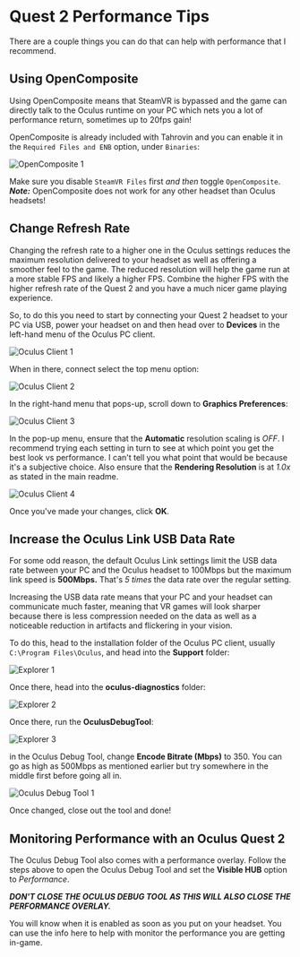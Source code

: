 # Quest 2 Performance Tips
There are a couple things you can do that can help with performance that I recommend.

## Using OpenComposite
Using OpenComposite means that SteamVR is bypassed and the game can directly talk to the Oculus runtime on your PC which nets you a lot of performance return, sometimes up to 20fps gain!

OpenComposite is already included with Tahrovin and you can enable it in the `Required Files and ENB` option, under `Binaries`:

![OpenComposite 1](img/OpenCompositeToggle.png)

Make sure you disable `SteamVR Files` first *and then* toggle `OpenComposite`. ***Note:*** OpenComposite does not work for any other headset than Oculus headsets!

## Change Refresh Rate
Changing the refresh rate to a higher one in the Oculus settings reduces the maximum resolution delivered to your headset as well as offering a smoother feel to the game. The reduced resolution will help the game run at a more stable FPS and likely a higher FPS. Combine the higher FPS with the higher refresh rate of the Quest 2 and you have a much nicer game playing experience. 

So, to do this you need to start by connecting your Quest 2 headset to your PC via USB, power your headset on and then head over to **Devices** in the left-hand menu of the Oculus PC client.

![Oculus Client 1](img/OculusClient00.jpg)

When in there, connect select the top menu option:

![Oculus Client 2](img/OculusClient01.png)

In the right-hand menu that pops-up, scroll down to **Graphics Preferences**:

![Oculus Client 3](img/OculusClient02.png)

In the pop-up menu, ensure that the **Automatic** resolution scaling is *OFF*. I recommend trying each setting in turn to see at which point you get the best look vs performance. I can't tell you what point that would be because it's a subjective choice. Also ensure that the **Rendering Resolution** is at *1.0x* as stated in the main readme.

![Oculus Client 4](img/OculusClient03.png)

Once you've made your changes, click **OK**.

## Increase the Oculus Link USB Data Rate
For some odd reason, the default Oculus Link settings limit the USB data rate between your PC and the Oculus headset to 100Mbps but the maximum link speed is **500Mbps.** That's *5 times* the data rate over the regular setting.

Increasing the USB data rate means that your PC and your headset can communicate much faster, meaning that VR games will look sharper because there is less compression needed on the data as well as a noticeable reduction in artifacts and flickering in your vision.

To do this, head to the installation folder of the Oculus PC client, usually `C:\Program Files\Oculus`, and head into the **Support** folder:

![Explorer 1](img/Explorer00.png)

Once there, head into the **oculus-diagnostics** folder:

![Explorer 2](img/Explorer01.png)

Once there, run the **OculusDebugTool**:

![Explorer 3](img/Explorer02.png)

in the Oculus Debug Tool, change **Encode Bitrate (Mbps)** to 350. You can go as high as 500Mbps as mentioned earlier but try somewhere in the middle first before going all in.

![Oculus Debug Tool 1](img/OculusDebugTool00.png)

Once changed, close out the tool and done!

## Monitoring Performance with an Oculus Quest 2
The Oculus Debug Tool also comes with a performance overlay. Follow the steps above to open the Oculus Debug Tool and set the **Visible HUB** option to *Performance*.

***DON'T CLOSE THE OCULUS DEBUG TOOL AS THIS WILL ALSO CLOSE THE PERFORMANCE OVERLAY.***

You will know when it is enabled as soon as you put on your headset. You can use the info here to help with monitor the performance you are getting in-game.